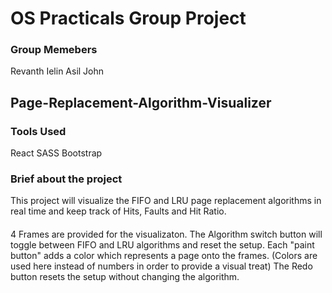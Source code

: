 # OS Practicals Group Project
### Group Memebers
Revanth
Ielin
Asil
John

## Page-Replacement-Algorithm-Visualizer
### Tools Used
React
SASS
Bootstrap

### Brief about the project
This project will visualize the FIFO and LRU page replacement algorithms in real time and keep track of Hits, Faults and Hit Ratio.
####
4 Frames are provided for the visualizaton.
The Algorithm switch button will toggle between FIFO and LRU algorithms and reset the setup.
Each "paint button" adds a color which represents a page onto the frames. (Colors are used here instead of numbers in order to provide a visual treat)
The Redo button resets the setup without changing the algorithm.
